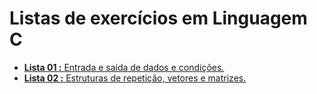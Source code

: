 # Listas de exercícios em Linguagem C

* [**Lista 01 :** Entrada e saída de dados e condições.](https://github.com/HugoJordan7/exercicios-java/tree/main/src/lista1)
* [**Lista 02 :** Estruturas de repetição, vetores e matrizes.](https://github.com/HugoJordan7/exercicios-java/tree/main/src/lista2)


